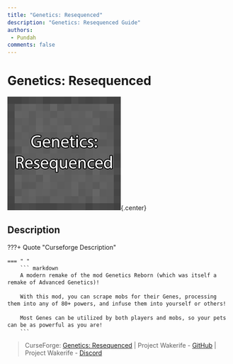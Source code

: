 ```yaml
---
title: "Genetics: Resequenced"
description: "Genetics: Resequenced Guide"
authors: 
 - Pundah
comments: false
---
```

# Genetics: Resequenced
![](img/GeneticsResequenced.png){.center}
## Description
???+ Quote "Curseforge Description"

    === " "
        ``` markdown
        A modern remake of the mod Genetics Reborn (which was itself a remake of Advanced Genetics)!

        With this mod, you can scrape mobs for their Genes, processing them into any of 80+ powers, and infuse them into yourself or others!
        
        Most Genes can be utilized by both players and mobs, so your pets can be as powerful as you are!
        ```

> CurseForge: [Genetics: Resequenced](https://www.curseforge.com/minecraft/mc-mods/genetics-resequenced) | Project Wakerife - [GitHub](https://github.com/Pundah) | Project Wakerife - [Discord](https://discord.gg/M4HQTQ9g9f)